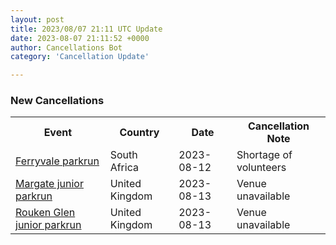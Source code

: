 ```yaml
---
layout: post
title: 2023/08/07 21:11 UTC Update
date: 2023-08-07 21:11:52 +0000
author: Cancellations Bot
category: 'Cancellation Update'

---
```


<h3>New Cancellations</h3>
<div class='hscrollable'>
<table style='width: 100%'>
    <tr>
        <th>Event</th>
        <th>Country</th>
        <th>Date</th>
        <th>Cancellation Note</th>
    </tr>
    <tr>
        <td><a href="https://www.parkrun.co.za/ferryvale">Ferryvale parkrun</a></td>
        <td>South Africa</td>
        <td>2023-08-12</td>
        <td>Shortage of volunteers</td>
    </tr>
    <tr>
        <td><a href="https://www.parkrun.org.uk/margate-juniors">Margate junior parkrun</a></td>
        <td>United Kingdom</td>
        <td>2023-08-13</td>
        <td>Venue unavailable</td>
    </tr>
    <tr>
        <td><a href="https://www.parkrun.org.uk/roukenglen-juniors">Rouken Glen junior parkrun</a></td>
        <td>United Kingdom</td>
        <td>2023-08-13</td>
        <td>Venue unavailable</td>
    </tr>
</table>
</div>
